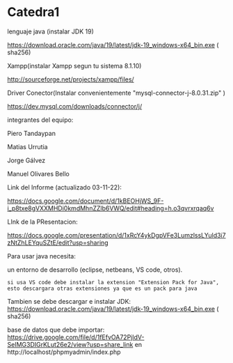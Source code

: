 # Catedra1
lenguaje java (instalar JDK 19)

https://download.oracle.com/java/19/latest/jdk-19_windows-x64_bin.exe ( sha256)

Xampp(instalar Xampp segun tu sistema 8.1.10)

http://sourceforge.net/projects/xampp/files/

Driver Conector(Instalar convenientemente "mysql-connector-j-8.0.31.zip" )

https://dev.mysql.com/downloads/connector/j/

integrantes del equipo:

Piero Tandaypan

Matias Urrutia 

Jorge Gálvez

Manuel Olivares Bello

Link del Informe (actualizado 03-11-22):

https://docs.google.com/document/d/1kBEOHjWS_9F-i_p8txe8gVXXMHDi0kmdMhnZZlb6VWQ/edit#heading=h.o3qvrxrqaq6v

LInk de la PResentacion:

https://docs.google.com/presentation/d/1xRcY4ykDgpVFe3LumzlssLYuld3i7zNtZhLEYquSZtE/edit?usp=sharing

Para usar java necesita:

un entorno de desarrollo (eclipse, netbeans, VS code, otros).

    si usa VS code debe instalar la extension "Extension Pack for Java", esto descargara otras extensiones ya que es un pack para java

Tambien se debe descargar e instalar JDK: https://download.oracle.com/java/19/latest/jdk-19_windows-x64_bin.exe ( sha256)

base de datos que debe importar:
https://drive.google.com/file/d/1fEfvOA72PjldV-SeIMG3DIGrKLut26e2/view?usp=share_link en http://localhost/phpmyadmin/index.php


